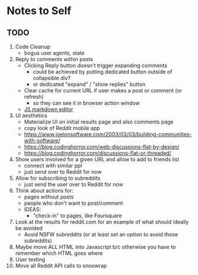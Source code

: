 # Notes to Self
## TODO
1. Code Cleanup
    - bogus user agents, state
1. Reply to comments within posts
    - Clicking Reply button doesn't trigger expanding comments
        - could be achieved by putting dedicated button outside of collapsible div?
        - or dedicated "expand" / "show replies" button
    - Clear cache for current URL if user makes a post or comment (or refresh)
        - so they can see it in browser action window
    - [JS markdown editor](https://simplemde.com/)
1. UI aesthetics
    - Materialize UI on initial results page and also comments page
    - copy look of Reddit mobile app
    - https://www.joelonsoftware.com/2003/03/03/building-communities-with-software/
    - https://blog.codinghorror.com/web-discussions-flat-by-design/
    - https://blog.codinghorror.com/discussions-flat-or-threaded/
1. Show users involved for a given URL and allow to add to friends list
    - connect with similar ppl
    - just send over to Reddit for now
1. Allow for subscribing to subreddits
    - just send the user over to Reddit for now
1. Think about actions for:
    - pages without posts
    - people who don't want to post/comment
    - IDEAS:
        - "check-in" to pages, like Foursquare
1. Look at the results for reddit.com for an example of what should ideally be avoided
    - Avoid NSFW subreddits (or at least set an option to avoid those subreddits)
1. Maybe move ALL HTML into Javascript b/c otherwise you have to remember which HTML goes where
1. User testing
1. Move all Reddit API calls to snoowrap